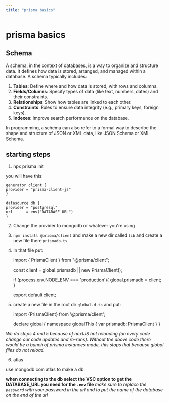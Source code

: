 ```yaml
---
title: "prisma basics"
---
```


# prisma basics

## Schema

A schema, in the context of databases, is a way to organize and structure data. It defines how data is stored, arranged, and managed within a database. A schema typically includes:

1. **Tables**: Define where and how data is stored, with rows and columns.
2. **Fields/Columns**: Specify types of data (like text, numbers, dates) and their constraints.
3. **Relationships**: Show how tables are linked to each other.
4. **Constraints**: Rules to ensure data integrity (e.g., primary keys, foreign keys).
5. **Indexes**: Improve search performance on the database.

In programming, a schema can also refer to a formal way to describe the shape and structure of JSON or XML data, like JSON Schema or XML Schema.

## starting steps

1. npx prisma init

you will have this:

    generator client {
    provider = "prisma-client-js"
    }

    datasource db {
    provider = "postgresql"
    url      = env("DATABASE_URL")
    }

2. Change the provider to mongodb or whatever you're using
3. `npm install @prisma/client` and make a new dir called `lib` and create a new file there `prismadb.ts`
4. In that file put:

    import { PrismaClient } from "@prisma/client";

    const client = global.prismadb || new PrismaClient();

    if (process.env.NODE_ENV === 'production'){
        global.prismadb = client;
    }

    export default client;


5. create a new file in the root dir `global.d.ts` and put: 

    import {PrismaClient} from '@prisma/client';

    declare global {
        namespace globalThis {
            var prismadb: PrismaClient
        }
    }

*We do steps 4 and 5 because of nextJS hot reloading (on every code change our code updates and re-runs). Without the above code there would be a bunch of prisma instances made, this stops that because global files do not reload.*

6. atlas

use mongodb.com atlas to make a db

**when connecting to the db select the VSC option to get the DATABASE_URL you need for the `.env` file** *make sure to replace the `password` with your password in the url and to put the name of the database on the end of the url* 
